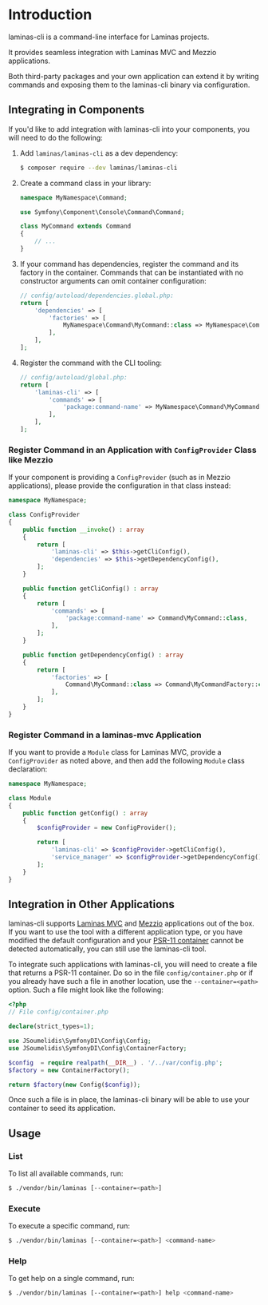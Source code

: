 # Introduction

laminas-cli is a command-line interface for Laminas projects.

It provides seamless integration with Laminas MVC and Mezzio applications.

Both third-party packages and your own application can extend it by writing
commands and exposing them to the laminas-cli binary via configuration.

## Integrating in Components

If you'd like to add integration with laminas-cli into your components,
you will need to do the following:

1. Add `laminas/laminas-cli` as a dev dependency:

    ```bash
    $ composer require --dev laminas/laminas-cli
    ```

2. Create a command class in your library:

    ```php
    namespace MyNamespace\Command;
    
    use Symfony\Component\Console\Command\Command;
    
    class MyCommand extends Command
    {
        // ...
    }
    ```

3. If your command has dependencies, register the command and its factory in the
   container. Commands that can be instantiated with no constructor arguments
   can omit container configuration:

    ```php
    // config/autoload/dependencies.global.php:
    return [
        'dependencies' => [
            'factories' => [
                MyNamespace\Command\MyCommand::class => MyNamespace\Command\MyCommandFactory::class,
            ],
        ],
    ];
    ```

4. Register the command with the CLI tooling:

    ```php
    // config/autoload/global.php:
    return [
        'laminas-cli' => [
            'commands' => [
                'package:command-name' => MyNamespace\Command\MyCommand::class,
            ],
        ],
    ];
    ```

### Register Command in an Application with `ConfigProvider` Class like Mezzio

If your component is providing a `ConfigProvider` (such as in Mezzio
applications), please provide the configuration in that class instead:

```php
namespace MyNamespace;

class ConfigProvider
{
    public function __invoke() : array
    {
        return [
            'laminas-cli' => $this->getCliConfig(),
            'dependencies' => $this->getDependencyConfig(),
        ];
    }

    public function getCliConfig() : array
    {
        return [
            'commands' => [
                'package:command-name' => Command\MyCommand::class,
            ],
        ];
    }

    public function getDependencyConfig() : array
    {
        return [
            'factories' => [
                Command\MyCommand::class => Command\MyCommandFactory::class,
            ],
        ];
    }
}
```

### Register Command in a laminas-mvc Application

If you want to provide a `Module` class for Laminas MVC, provide a
`ConfigProvider` as noted above, and then add the following `Module` class
declaration:

```php
namespace MyNamespace;

class Module
{
    public function getConfig() : array
    {
        $configProvider = new ConfigProvider();

        return [
            'laminas-cli' => $configProvider->getCliConfig(),
            'service_manager' => $configProvider->getDependencyConfig(),
        ];
    }
}
```

## Integration in Other Applications

laminas-cli supports [Laminas MVC](https://github.com/laminas/laminas-mvc-skeleton)
and [Mezzio](https://github.com/mezzio/mezzio-skeleton) applications out of the box.
If you want to use the tool with a different application type, or you have modified
the default configuration and your [PSR-11 container](https://www.php-fig.org/psr/psr-11)
cannot be detected automatically, you can still use the laminas-cli tool.

To integrate such applications with laminas-cli, you will need to create a file
that returns a PSR-11 container. Do so in the file `config/container.php` or if you already have such a file in another location, use the `--container=<path>` option. Such a file might look like the following:

```php
<?php
// File config/container.php

declare(strict_types=1);

use JSoumelidis\SymfonyDI\Config\Config;
use JSoumelidis\SymfonyDI\Config\ContainerFactory;

$config  = require realpath(__DIR__) . '/../var/config.php';
$factory = new ContainerFactory();

return $factory(new Config($config));
```

Once such a file is in place, the laminas-cli binary will be able to use your
container to seed its application.

## Usage

### List

To list all available commands, run:

```bash
$ ./vendor/bin/laminas [--container=<path>]
```

### Execute

To execute a specific command, run:

```bash
$ ./vendor/bin/laminas [--container=<path>] <command-name>
```

### Help

To get help on a single command, run:

```bash
$ ./vendor/bin/laminas [--container=<path>] help <command-name>
```
